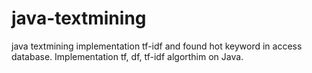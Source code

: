 # java-textmining
java textmining implementation tf-idf and found hot keyword in access database.
Implementation tf, df, tf-idf algorthim on Java.
